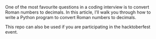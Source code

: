 One of the most favourite questions in a coding interview is to convert Roman numbers to decimals. In this article, I’ll walk you through how to write a Python program to convert Roman numbers to decimals.

This repo can also be used if you are participating in the hacktoberfest event.
